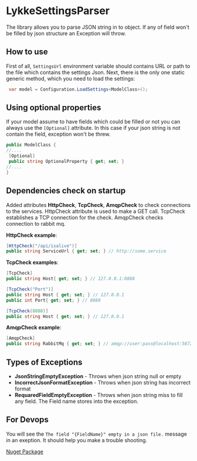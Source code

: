 # LykkeSettingsParser
The library allows you to parse JSON string in to object. If any of field won't be filled by json structure an Exception will throw.
## How to use
First of all, ```SettingsUrl``` environment variable should contains URL or path to the file which contains the settings Json.
Next, there is the only one static generic method, which you need to load the settings:
```cs
 var model = Configuration.LoadSettings<ModelClass>();
```
## Using optional properties
If your model assume to have fields which could be filled or not you can always use the `[Optional]` attribute. In this case if your json string is not contain the field, exception won't be threw.
```cs
public ModelClass {
//....
 [Optional]
 public string OptionalProperty { get; set; }
//....
}
```

## Dependencies check on startup
Added attributes **HttpCheck**, **TcpCheck**, **AmqpCheck** to check connections to the services.
HttpCheck attribute is used to make a GET call. TcpCheck establishes a TCP connection for the check. AmqpCheck checks connection to rabbit mq. 

**HttpCheck example**:
```csharp
[HttpCheck("/api/isalive")]
public string ServiceUrl { get; set; } // http://some.service
```

**TcpCheck examples**:
```csharp
[TcpCheck]
public string Host{ get; set; } // 127.0.0.1:8888

[TcpCheck("Port")]
public string Host { get; set; } // 127.0.0.1
public int Port{ get; set; } // 8888

[TcpCheck(8888)]
public string Host { get; set; } // 127.0.0.1
```

**AmqpCheck example**:
```csharp
[AmqpCheck]
public string RabbitMq { get; set; } // amqp://user:pass@localhost:5672
```

## Types of Exceptions
- **JsonStringEmptyException** - Throws when json string null or empty
- **IncorrectJsonFormatException** - Throws when json string has incorrect format
- **RequaredFieldEmptyException** - Throws when json string miss to fill any field. The Field name stores into the exception.

## For Devops
You will see the `The field "{FieldName}" empty in a json file.` message in an exeption. It should help you make a trouble shooting.

[Nuget Package](https://www.nuget.org/packages/Lykke.SettingsReader/)

